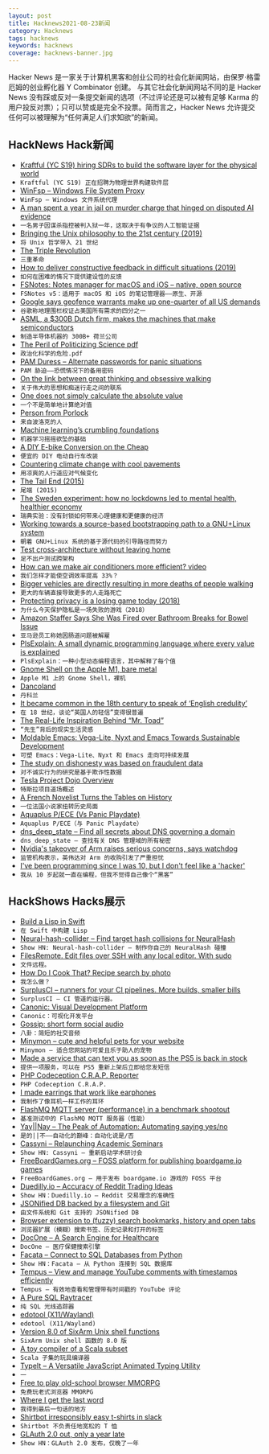 ```yaml
---
layout: post
title: Hacknews2021-08-23新闻
category: Hacknews
tags: hacknews
keywords: hacknews
coverage: hacknews-banner.jpg
---
```


Hacker News 是一家关于计算机黑客和创业公司的社会化新闻网站，由保罗·格雷厄姆的创业孵化器 Y Combinator 创建。
与其它社会化新闻网站不同的是 Hacker News 没有踩或反对一条提交新闻的选项（不过评论还是可以被有足够 Karma 的用户投反对票）；只可以赞或是完全不投票。简而言之，Hacker News 允许提交任何可以被理解为“任何满足人们求知欲”的新闻。

## HackNews Hack新闻


- [Kraftful (YC S19) hiring SDRs to build the software layer for the physical world](https://www.kraftful.com/team)
- `Kraftful (YC S19) 正在招聘为物理世界构建软件层`
- [WinFsp – Windows File System Proxy](https://github.com/billziss-gh/winfsp)
- `WinFsp – Windows 文件系统代理`
- [A man spent a year in jail on murder charge that hinged on disputed AI evidence](https://www.theregister.com/2021/08/22/in_brief_ai/)
- `一名男子因谋杀指控被判入狱一年，这取决于有争议的人工智能证据`
- [Bringing the Unix philosophy to the 21st century (2019)](https://blog.kellybrazil.com/2019/11/26/bringing-the-unix-philosophy-to-the-21st-century/)
- `将 Unix 哲学带入 21 世纪`
- [The Triple Revolution](https://en.wikipedia.org/wiki/The_Triple_Revolution)
- `三重革命`
- [How to deliver constructive feedback in difficult situations (2019)](https://productivityhub.org/2019/04/19/how-to-deliver-constructive-feedback-in-difficult-situations/)
- `如何在困难的情况下提供建设性的反馈`
- [FSNotes: Notes manager for macOS and iOS – native, open source](https://fsnot.es/)
- `FSNotes v5：适用于 macOS 和 iOS 的笔记管理器——原生、开源`
- [Google says geofence warrants make up one-quarter of all US demands](https://techcrunch.com/2021/08/19/google-geofence-warrants/)
- `谷歌称地理围栏权证占美国所有需求的四分之一`
- [ASML, a $300B Dutch firm, makes the machines that make semiconductors](https://twitter.com/trungtphan/status/1429464889307762688)
- `制造半导体机器的 300B+ 荷兰公司`
- [The Peril of Politicizing Science pdf](http://iopenshell.usc.edu/pubs/pdf/jpcl_opinion_2021.pdf)
- `政治化科学的危险.pdf`
- [PAM Duress – Alternate passwords for panic situations](https://github.com/nuvious/pam-duress)
- `PAM 胁迫——恐慌情况下的备用密码`
- [On the link between great thinking and obsessive walking](https://lithub.com/on-the-link-between-great-thinking-and-obsessive-walking/)
- `关于伟大的思想和痴迷行走之间的联系`
- [One does not simply calculate the absolute value](https://habr.com/en/post/574082/)
- `一个不是简单地计算绝对值`
- [Person from Porlock](https://en.wikipedia.org/wiki/Person_from_Porlock)
- `来自波洛克的人`
- [Machine learning’s crumbling foundations](https://pluralistic.net/2021/08/19/failure-cascades/#dirty-data)
- `机器学习摇摇欲坠的基础`
- [A DIY E-bike Conversion on the Cheap](https://spectrum.ieee.org/a-diy-e-bike-conversion-on-the-cheap)
- `便宜的 DIY 电动自行车改装`
- [Countering climate change with cool pavements](https://news.mit.edu/2021/countering-climate-change-cool-pavements-0822)
- `用凉爽的人行道应对气候变化`
- [The Tail End (2015)](https://waitbutwhy.com/2015/12/the-tail-end.html)
- `尾端 (2015)`
- [The Sweden experiment: how no lockdowns led to mental health, healthier economy](https://www.telegraph.co.uk/world-news/2021/08/22/sweden-experiment-no-lockdowns-led-better-mental-health-healthier/)
- `瑞典实验：没有封锁如何带来心理健康和更健康的经济`
- [Working towards a source-based bootstrapping path to a GNU+Linux system](https://bootstrappable.org/projects/mes.html)
- `朝着 GNU+Linux 系统的基于源代码的引导路径而努力`
- [Test cross-architecture without leaving home](https://nullprogram.com/blog/2021/08/21/)
- `足不出户测试跨架构`
- [How can we make air conditioners more efficient? video](https://youtube.com/watch?v=2TFiL5BM3ss)
- `我们怎样才能使空调效率提高 33%？`
- [Bigger vehicles are directly resulting in more deaths of people walking](https://smartgrowthamerica.org/bigger-vehicles-are-directly-resulting-in-more-deaths-of-people-walking/)
- `更大的车辆直接导致更多的人走路死亡`
- [Protecting privacy is a losing game today (2018)](https://www.brookings.edu/research/why-protecting-privacy-is-a-losing-game-today-and-how-to-change-the-game/)
- `为什么今天保护隐私是一场失败的游戏（2018）`
- [Amazon Staffer Says She Was Fired over Bathroom Breaks for Bowel Issue](https://www.businessinsider.com/amazon-staffer-bathroom-breaks-irritable-bowel-syndrome-lawsuit-2021-8)
- `亚马逊员工称她因肠道问题被解雇`
- [PlsExplain: A small dynamic programming language where every value is explained](https://github.com/langjam/jam0001/tree/main/hope)
- `PlsExplain：一种小型动态编程语言，其中解释了每个值`
- [Gnome Shell on the Apple M1, bare metal](https://twitter.com/alyssarzg/status/1429579145827127296)
- `Apple M1 上的 Gnome Shell，裸机`
- [Dancoland](https://alexdanco.com/2021/08/21/dancoland/)
- `丹科兰`
- [It became common in the 18th century to speak of ‘English credulity’](https://www.spectator.co.uk/article/are-the-english-exceptionally-gullible-)
- `在 18 世纪，谈论“英国人的轻信”变得很普遍`
- [The Real-Life Inspiration Behind “Mr. Toad”](https://lithub.com/meet-the-real-life-inspiration-behind-mr-toad/)
- `“先生”背后的现实生活灵感`
- [Moldable Emacs: Vega-Lite, Nyxt and Emacs Towards Sustainable Development](https://ag91.github.io/blog/2021/08/22/moldable-emacs-vega-lite-nyxt-and-emacs-towards-sustainable-development/)
- `可塑 Emacs：Vega-Lite、Nyxt 和 Emacs 走向可持续发展`
- [The study on dishonesty was based on fraudulent data](https://www.economist.com/graphic-detail/2021/08/20/a-study-on-dishonesty-was-based-on-fraudulent-data)
- `对不诚实行为的研究是基于欺诈性数据`
- [Tesla Project Dojo Overview](https://perspectives.mvdirona.com/2021/08/tesla-project-dojo-overview/)
- `特斯拉项目道场概述`
- [A French Novelist Turns the Tables on History](https://www.nytimes.com/2021/08/18/books/laurent-binet-civilizations.html)
- `一位法国小说家扭转历史局面`
- [Aquaplus P/ECE (Vs Panic Playdate)](https://blog.gingerbeardman.com/2021/08/19/aquaplus-piece-vs-panic-playdate/)
- `Aquaplus P/ECE（与 Panic Playdate）`
- [dns_deep_state – Find all secrets about DNS governing a domain](https://github.com/lelutin/dns_deep_state)
- `dns_deep_state – 查找有关 DNS 管理域的所有秘密`
- [Nvidia's takeover of Arm raises serious concerns, says watchdog](https://www.bbc.com/news/business-58284204.html)
- `监管机构表示，英伟达对 Arm 的收购引发了严重担忧`
- [I've been programming since I was 10, but I don't feel like a 'hacker'](https://lizdenys.com/journal/articles/i-do-not-feel-like-a-hacker.html)
- `我从 10 岁起就一直在编程，但我不觉得自己像个“黑客”`


## HackShows Hacks展示

- [ Build a Lisp in Swift](https://github.com/codr7/swifties-repl)
- `在 Swift 中构建 Lisp`
- [ Neural-hash-collider – Find target hash collisions for NeuralHash](https://github.com/anishathalye/neural-hash-collider)
- `Show HN: Neural-hash-collider – 制作你自己的 NeuralHash 碰撞`
- [ FilesRemote. Edit files over SSH with any local editor. With sudo](https://github.com/allanrbo/filesremote)
- `文件远程。`
- [ How Do I Cook That? Recipe search by photo](https://share.streamlit.io/pinecone-io/playground/recipe_search_demo/src/server.py)
- `我怎么做？`
- [ SurplusCI – runners for your CI pipelines. More builds, smaller bills](https://surplusci.com)
- `SurplusCI – CI 管道的运行器。`
- [ Canonic: Visual Development Platform](https://www.canonic.dev/)
- `Canonic：可视化开发平台`
- [ Gossip: short form social audio](https://thegossip.app/download)
- `八卦：简短的社交音频`
- [ Minymon – cute and helpful pets for your website](https://www.minymon.com/)
- `Minymon – 适合您网站的可爱且乐于助人的宠物`
- [ Made a service that can text you as soon as the PS5 is back in stock](https://mailchi.mp/726dc8ac364f/ps5tracker)
- `提供一项服务，可以在 PS5 重新上架后立即给您发短信`
- [ PHP Codeception C.R.A.P. Reporter](https://github.com/nebbia-fitness/codecept-coverage-reporter)
- `PHP Codeception C.R.A.P.`
- [ I made earrings that work like earphones](https://tiktok.com/@peripherii)
- `我制作了像耳机一样工作的耳环`
- [ FlashMQ MQTT server (performance) in a benchmark shootout](https://www.youtube.com/watch?v=vZWLitdCkJQ)
- `基准测试中的 FlashMQ MQTT 服务器（性能）`
- [ Yay||Nay – The Peak of Automation: Automating saying yes/no](https://yay.ornay.net/)
- `是的||不——自动化的巅峰：自动化说是/否`
- [ Cassyni – Relaunching Academic Seminars](item?id=28246837)
- `Show HN: Cassyni – 重新启动学术研讨会`
- [ FreeBoardGames.org – FOSS platform for publishing boardgame.io games](item?id=28249468)
- `FreeBoardGames.org – 用于发布 boardgame.io 游戏的 FOSS 平台`
- [ Duedilly.io – Accuracy of Reddit Trading Ideas](http://duedilly.io/)
- `Show HN：Duedilly.io – Reddit 交易理念的准确性`
- [ JSONified DB backed by a filesystem and Git](https://git@github.com/i5ik/sirdb)
- `由文件系统和 Git 支持的 JSONified DB`
- [ Browser extension to (fuzzy) search bookmarks, history and open tabs](https://github.com/Fannon/search-bookmarks-history-and-tabs)
- `浏览器扩展（模糊）搜索书签、历史记录和打开的标签`
- [ DocOne – A Search Engine for Healthcare](https://docone.io)
- `DocOne – 医疗保健搜索引擎`
- [ Facata – Connect to SQL Databases from Python](https://github.com/tlocke/facata/)
- `Show HN：Facata – 从 Python 连接到 SQL 数据库`
- [ Tempus – View and manage YouTube comments with timestamps efficiently](item?id=28250898)
- `Tempus – 有效地查看和管理带有时间戳的 YouTube 评论`
- [ A Pure SQL Raytracer](https://github.com/chunky/sqlraytracer)
- `纯 SQL 光线追踪器`
- [ edotool (X11/Wayland)](item?id=28260008)
- `edotool (X11/Wayland)`
- [ Version 8.0 of SixArm Unix shell functions](https://github.com/sixarm/sixarm-unix-shell-functions)
- `SixArm Unix shell 函数的 8.0 版`
- [ A toy compiler of a Scala subset](https://mykolav.github.io/coollang-2020-fs/)
- `Scala 子集的玩具编译器`
- [ TypeIt – A Versatile JavaScript Animated Typing Utility](https://typeitjs.com)
- `一`
- [ Free to play old-school browser MMORPG](https://data.mo.ee/loader.html)
- `免费玩老式浏览器 MMORPG`
- [ Where I get the last word](https://nehachat.vercel.app/View)
- `我得到最后一句话的地方`
- [ Shirtbot irresponsibly easy t-shirts in slack](https://www.staycaffeinated.com/shirtbot/)
- `Shirtbot 不负责任地宽松的 T 恤`
- [ GLAuth 2.0 out, only a year late](https://glauth.github.io/)
- `Show HN：GLAuth 2.0 发布，仅晚了一年`


